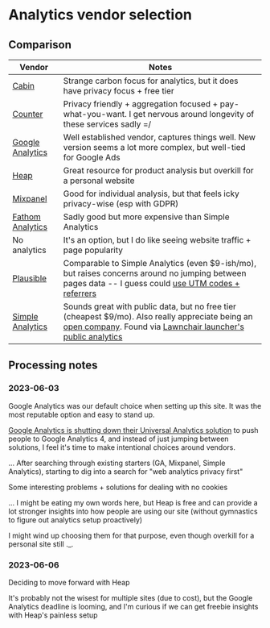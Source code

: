 # Analytics vendor selection
## Comparison
|        Vendor        |                                                                                                 Notes                                                                                                 |
|----------------------|-------------------------------------------------------------------------------------------------------------------------------------------------------------------------------------------------------|
| [Cabin][]            | Strange carbon focus for analytics, but it does have privacy focus + free tier                                                                                                                        |
| [Counter][]          | Privacy friendly + aggregation focused + pay-what-you-want. I get nervous around longevity of these services sadly =/                                                                                 |
| [Google Analytics][] | Well established vendor, captures things well. New version seems a lot more complex, but well-tied for Google Ads                                                                                     |
| [Heap][]             | Great resource for product analysis but overkill for a personal website                                                                                                                               |
| [Mixpanel][]         | Good for individual analysis, but that feels icky privacy-wise (esp with GDPR)                                                                                                                        |
| [Fathom Analytics][] | Sadly good but more expensive than Simple Analytics                                                                                                                                                   |
| No analytics         | It's an option, but I do like seeing website traffic + page popularity                                                                                                                                |
| [Plausible][]        | Comparable to Simple Analytics (even $9-ish/mo), but raises concerns around no jumping between pages data -- I guess could [use UTM codes + referrers][simple-collect]                                |
| [Simple Analytics][] | Sounds great with public data, but no free tier (cheapest $9/mo). Also really appreciate being an [open company][simple-open]. Found via [Lawnchair launcher's public analytics][lawnchair-analytics] |

[Cabin]: https://withcabin.com/
[Counter]: https://counter.dev/
[Fathom Analytics]: https://usefathom.com/
[Google Analytics]: https://analytics.google.com/analytics/web/
[Heap]: https://www.heap.io/
[Mixpanel]: https://mixpanel.com/
[Plausible]: https://plausible.io/
[Simple Analytics]: https://www.simpleanalytics.com/
[lawnchair-analytics]: https://simpleanalytics.com/lawnchair.app
[simple-collect]: https://docs.simpleanalytics.com/what-we-collect
[simple-open]: https://simpleanalytics.com/open

## Processing notes
### 2023-06-03
Google Analytics was our default choice when setting up this site. It was the most reputable option and easy to stand up.

[Google Analytics is shutting down their Universal Analytics solution][ga-switch] to push people to Google Analytics 4, and instead of just jumping between solutions, I feel it's time to make intentional choices around vendors.

[ga-switch]: https://support.google.com/analytics/answer/10759417

...
After searching through existing starters (GA, Mixpanel, Simple Analytics), starting to dig into a search for "web analytics privacy first"

Some interesting problems + solutions for dealing with no cookies

...
I might be eating my own words here, but Heap is free and can provide a lot stronger insights into how people are using our site (without gymnastics to figure out analytics setup proactively)

I might wind up choosing them for that purpose, even though overkill for a personal site still .\_.

### 2023-06-06
Deciding to move forward with Heap

It's probably not the wisest for multiple sites (due to cost), but the Google Analytics deadline is looming, and I'm curious if we can get freebie insights with Heap's painless setup
